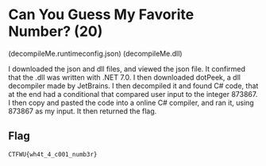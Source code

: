 # Can You Guess My Favorite Number? (20)


(decompileMe.runtimeconfig.json)
(decompileMe.dll)


I downloaded the json and dll files, and viewed the json file. It confirmed that the .dll was written with .NET 7.0. I then downloaded dotPeek, a dll decompiler made by JetBrains. I then decompiled it and found C# code, that at the end had a conditional that compared user input to the integer 873867. I then copy and pasted the code into a online C# compiler, and ran it, using 873867 as my input. It then returned the flag.

## Flag
```
CTFWU{wh4t_4_c001_numb3r}
```